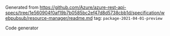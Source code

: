Generated from https://github.com/Azure/azure-rest-api-specs/tree/1e560904f0af19b7b0585bc2ef47d8d5738cbb1d/specification/webpubsub/resource-manager/readme.md tag: `package-2021-04-01-preview`

Code generator 


